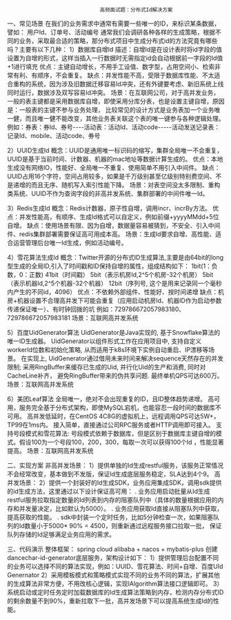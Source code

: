                                   高频面试题：分布式Id解决方案
一、常见场景
在我们的业务需求中通常有需要一些唯一的ID，来标识某条数据，譬如： 用户Id、订单号、活动编号
通常我们会调研各种各样的生成策略，根据不同的业务，采取最合适的策略，那分布式项目中生成分布式id的方法究竟有哪些吗？主要有以下几种：
1）数据库自增Id
描述：自增Id是在设计表时将id字段的值设置为自增的形式，这样当插入一行数据时无需指定id会自动根据前一字段的Id值+1进行填充
优点：主键自动增长，不用手工设值、数字型，占用空间小、检索非常有利、有顺序，不会重复。
缺点：并发性能不高，受限于数据库性能、不太适合重构的系统，因为涉及旧数据迁移容易Id冲突，还有外键要考虑、新旧系统上线同时运行，数据涉及双写容易Id冲突。
场景：在互联网公司，对于高并发业务，一般的表主键都是采用数据库自增，即使采用分库分表，也是设置主键自增，原因是：一般表的主键不参与业务处理， 
     比较常见的设计方式是业务表加一个业务唯一健，而且唯一健不能改变，其他业务表关联这个表的唯一键参与各种逻辑处理。
     例如：券表：券Id、券号----活动表：活动Id、活动code-----活动发送记录表： 记录Id、mobile、活动code、券号

2）UUID生成Id
概念：UUID是通用唯一标识码的缩写，集群全局唯一不会重复，UUID是基于当前时间、计数器、机器的mac地址等数据计算生成的。
优点：本地生成没有网络IO，性能好、全局唯一不重复、使用简单不用引入中间件。
缺点：UUID占用16个字符，空间占用较多，如果是千万级别甚至亿级别特别费空间、不是递增的而且无序、随机写入索引性能下降。
场景：对表空间没太多限制、重构类系统、UUID不作为查询字段的非高并发系统、集群部署的中间件唯一Id。

3）Redis生成Id
概念：Redis计数器，原子性自增，调用incr、incrBy方法。
优点：并发性能高，有顺序、生成Id格式可以自定义，例如前缀+yyyyMMdd+5位自增。
缺点：使用场景有限、因为自增，数据量容易被猜到，不安全、引入中间件、redis集群部署需要保证高可用成本高。
场景：生成Id要求自增、高性能、适合运营管理后台唯一Id生成，例如活动编号。

4）雪花算法生成Id
概念：Twitter开源的分布式ID生成算法,主要是由64bit的long型生成的全局ID,引入了时间戳和ID保持自增的属性，组成结构如下：
1bit(1：负数，0：正数)
41bit（时间戳）
5bit（表示机房Id,2^5个机房-32个机房）
5bit（表示机器Id,2^5个机器-32个机器）
12bit（序列号, 这个是用来记录同一个毫秒内产生的不同id，4096）
优点：不依赖外部组件、性能好、按时间递增
缺点：机房+机器设置不合理高并发下可能会重复（应用启动机房Id、机器ID作为启动参数传递保证唯一）、有时钟回拨的坑
例如：729786672057983180、729786672057983181
场景：互联网高并发系统

5）百度UidGenerator算法
UidGenerator是Java实现的, 基于Snowflake算法的唯一ID生成器。
UidGenerator以组件形式工作在应用项目中, 支持自定义workerId位数和初始化策略, 
从而适用于k8s环境下实例自动重启、IP漂移等场景。 
在实现上, UidGenerator通过借用未来时间来解决sequence天然存在的并发限制; 
采用RingBuffer来缓存已生成的Uid, 并行化Uid的生产和消费, 同时对CacheLine补齐，
避免RingBuffer带来的伪共享问题. 最终单机QPS可达600万。
场景：互联网高并发系统

6）美团Leaf算法
全局唯一，绝对不会出现重复的ID，且ID整体趋势递增。
高可用，服务完全基于分布式架构，即使MySQL宕机，也能容忍一段时间的数据库不可用。
高并发低延时，在CentOS 4C8G的虚拟机上，远程调用QPS可达5W+，TP99在1ms内。
接入简单，直接通过公司RPC服务或者HTTP调用即可接入。
支持号段模式和雪花算法:
号段模式依赖于数据库，但是区别于数据库主键自增的模式。假设100为一个号段100，200，300，每取一次可以获得100个Id ，性能显著提高。
场景：互联网高并发系统

二、实现方案
非高并发场景：
1）提供单独的Id生成restful服务，该服务正常情况不会经常改变，基本做到不发版，保证Id生成底层服务稳定，SLA达到4个9。
高并发场景：
2）提供一个封装好的Id生成SDK，业务应用集成SDK，调用sdk提供的id生成方法，这里通过以下设计保证高可用：
. 业务应用启动批量从Id生成restful服务拉取指定数量的Id列表到内存的阻塞队列中（具体的数量根据应用的内存和并发量决定，比如默认为5000）。
. 业务应用获取Id直接从阻塞队列中获取，提高获取的性能。
. sdk中封装一个定时任务，比如5分钟检查一次，如果阻塞队列的Id数量小于5000* 90% = 4500，则重新通过远程服务接口拉取一批，
  保证队列存储的Id足够满足业务应用的需求。

三、代码演示
整体框架：
spring cloud alibaba + nacos +  mybatis-plus
创建dancechar-id-generator底层服务，架构设计如下：
1）提供管理后台配置不同的业务可以选择不同的算法实现，例如：UUID、雪花算法、时间+自增、百度UId Genernator
2）采用模板模式和策略模式实现不同的业务不同的算法，扩展其他的生成算法非常方便，不用改核心逻辑，实现IAlgorithm算法接口逻辑即可。
3）系统启动或定时任务定时加载数据库的Id生成算法策略到内存，检测内存分布式ID的剩余数量不到90%，重新拉取下一批，高并发场景下可以提高系统生成Id的性能。


